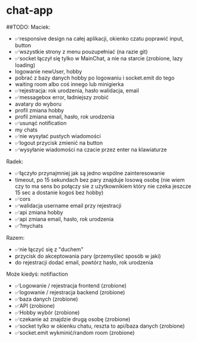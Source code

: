 # chat-app

##TODO:
Maciek:
- ✅responsive design na całej aplikacji, okienko czatu poprawić input, button
- ✅wszystkie strony z menu pouzupełniać (na razie git)
- ✅socket łączył się tylko w MainChat, a nie na starcie (zrobione, lazy loading)
- logowanie newUser, hobby 
- pobrać z bazy danych hobby po logowaniu i socket.emit do tego
- waiting room albo coś innego lub minigierka
- ✅rejestracja: rok urodzenia, hasło walidacja, email
- ✅messagebox error, ładniejszy zrobić
- avatary do wyboru
- profil zmiana hobby
- profil zmiana email, hasło, rok urodzenia
- ✅usunąć notification
- my chats
- ✅nie wysyłać pustych wiadomości
- ✅logout przycisk zmienić na button
- ✅wysyłanie wiadomości na czacie przez enter na klawiaturze

Radek:
- ✅łączyło przynajmniej jak są jedno wspólne zainteresowanie
- timeout, po 15 sekundach bez pary znajduje losową osobę (nie wiem czy to ma sens bo połączy sie z użytkownikiem który nie czeka jeszcze 15 sec a dostanie kogoś bez hobby)
- ✅cors 
- ✅walidacja username email przy rejestracji
- ✅api zmiana hobby
- ✅api zmiana email, hasło, rok urodzenia
- ✅?mychats


Razem:
- ✅nie łączyć się z "duchem"
- przycisk do akceptowania pary (przemyśleć sposób w jaki)
- do rejestracji dodać email, powtórz hasło, rok urodzenia


Może kiedyś:
notifiaction



- ✅Logowanie / rejestracja frontend (zrobione)
- ✅logowanie / rejestracja backend (zrobione)
- ✅baza danych (zrobione)
- ✅API (zrobione)
- ✅Hobby wybór (zrobione)
- ✅czekanie aż znajdzie drugą osobę (zrobione)
- ✅socket tylko w okienku chatu, reszta to api/baza danych (zrobione)
- ✅socket.emit wykminić/random room (zrobione)


